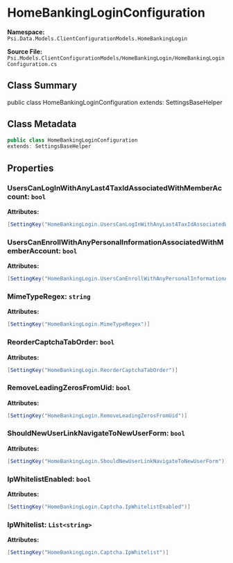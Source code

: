 # HomeBankingLoginConfiguration

**Namespace:** `Psi.Data.Models.ClientConfigurationModels.HomeBankingLogin`

**Source File:** `Psi.Models.ClientConfigurationModels/HomeBankingLogin/HomeBankingLoginConfiguration.cs`

## Class Summary

public class HomeBankingLoginConfiguration
extends: SettingsBaseHelper

## Class Metadata

```typescript
public class HomeBankingLoginConfiguration
extends: SettingsBaseHelper
```

## Properties

### UsersCanLogInWithAnyLast4TaxIdAssociatedWithMemberAccount: `bool`



**Attributes:**
```csharp
[SettingKey("HomeBankingLogin.UsersCanLogInWithAnyLast4TaxIdAssociatedWithMemberAccount")]
```

### UsersCanEnrollWithAnyPersonalInformationAssociatedWithMemberAccount: `bool`



**Attributes:**
```csharp
[SettingKey("HomeBankingLogin.UsersCanEnrollWithAnyPersonalInformationAssociatedWithMemberAccount")]
```

### MimeTypeRegex: `string`



**Attributes:**
```csharp
[SettingKey("HomeBankingLogin.MimeTypeRegex")]
```

### ReorderCaptchaTabOrder: `bool`



**Attributes:**
```csharp
[SettingKey("HomeBankingLogin.ReorderCaptchaTabOrder")]
```

### RemoveLeadingZerosFromUid: `bool`



**Attributes:**
```csharp
[SettingKey("HomeBankingLogin.RemoveLeadingZerosFromUid")]
```

### ShouldNewUserLinkNavigateToNewUserForm: `bool`



**Attributes:**
```csharp
[SettingKey("HomeBankingLogin.ShouldNewUserLinkNavigateToNewUserForm")]
```

### IpWhitelistEnabled: `bool`



**Attributes:**
```csharp
[SettingKey("HomeBankingLogin.Captcha.IpWhitelistEnabled")]
```

### IpWhitelist: `List<string>`



**Attributes:**
```csharp
[SettingKey("HomeBankingLogin.Captcha.IpWhitelist")]
```

